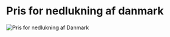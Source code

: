 # Pris for nedlukning af danmark

![Pris for nedlukning af Danmark](https://pbs.twimg.com/media/Ew3QGIaWUA4jSrG?format=jpg&name=medium)
